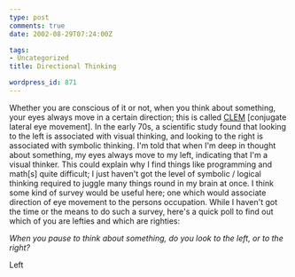 ```yaml
---
type: post
comments: true
date: 2002-08-29T07:24:00Z

tags:
- Uncategorized
title: Directional Thinking

wordpress_id: 871
---
```


Whether you are conscious of it or not, when you think about something, your eyes always move in a certain direction; this is called [CLEM](http://members.aol.com/doder1/clem1.htm) [conjugate lateral eye movement].  In the early 70s, a scientific study found that looking to the left is associated with visual thinking, and looking to the right is associated with symbolic thinking.  I'm told that when I'm deep in thought about something, my eyes always move to my left, indicating that I'm a visual thinker. This could explain why I find things like programming and math[s] quite difficult; I just haven't got the level of symbolic / logical thinking required to juggle many things round in my brain at once. I think some kind of survey would be useful here; one which would associate direction of eye movement to the persons occupation. While I haven't got the time or the means to do such a survey, here's a quick poll to find out which of you are lefties and which are righties: 



	

  

  

_When you pause to think about something, do you look to the left, or to the right?_  
  

Left 
